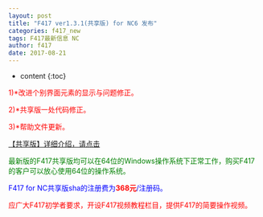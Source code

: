```yaml
---
layout: post
title: "F417 ver1.3.1(共享版) for NC6 发布"
categories: f417_new
tags: F417最新信息 NC
author: f417
date: 2017-08-21
---
```


* content
{:toc}



<p><font color="red">1)*改进个别界面元素的显示与问题修正。</font></p>

<p><font color="red">2)*共享版一处代码修正。</font></p>

<p><font color="red">3)*帮助文件更新。</font></p>


[【共享版】详细介绍，请点击](/blog/f417_nc6_share)

<p><font color="green">最新版的F417共享版均可以在64位的Windows操作系统下正常工作，购买F417的客户可以放心使用64位的操作系统。</font></p>

<p><font color="blue">F417 for NC共享版sha的注册费为<font color="red"><b>368元</b></font>/注册码。</font></p>

<p><font color="red">应广大F417初学者要求，开设F417视频教程栏目，提供F417的简要操作视频。</font></p>

